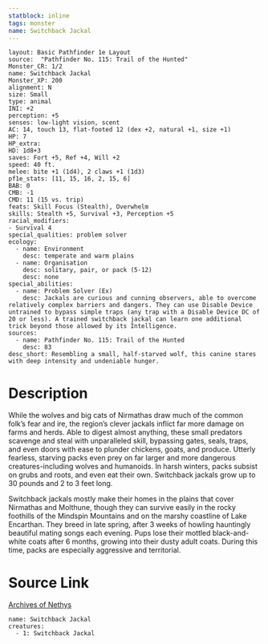 ```yaml
---
statblock: inline
tags: monster
name: Switchback Jackal
---
```

```statblock
layout: Basic Pathfinder 1e Layout
source:  "Pathfinder No. 115: Trail of the Hunted"
Monster_CR: 1/2
name: Switchback Jackal
Monster_XP: 200
alignment: N
size: Small
type: animal
INI: +2
perception: +5
senses: low-light vision, scent
AC: 14, touch 13, flat-footed 12 (dex +2, natural +1, size +1)
HP: 7
HP_extra: 
HD: 1d8+3
saves: Fort +5, Ref +4, Will +2
speed: 40 ft.
melee: bite +1 (1d4), 2 claws +1 (1d3)
pf1e_stats: [11, 15, 16, 2, 15, 6]
BAB: 0
CMB: -1
CMD: 11 (15 vs. trip)
feats: Skill Focus (Stealth), Overwhelm
skills: Stealth +5, Survival +3, Perception +5
racial_modifiers:
- Survival 4
special_qualities: problem solver
ecology:
  - name: Environment
    desc: temperate and warm plains
  - name: Organisation
    desc: solitary, pair, or pack (5-12)
    desc: none
special_abilities:
  - name: Problem Solver (Ex)
    desc: Jackals are curious and cunning observers, able to overcome relatively complex barriers and dangers. They can use Disable Device untrained to bypass simple traps (any trap with a Disable Device DC of 20 or less). A trained switchback jackal can learn one additional trick beyond those allowed by its Intelligence.
sources:
  - name: Pathfinder No. 115: Trail of the Hunted
    desc: 83
desc_short: Resembling a small, half-starved wolf, this canine stares with deep intensity and undeniable hunger.
```
# Description
While the wolves and big cats of Nirmathas draw much of the common folk’s fear and ire, the region’s clever jackals inflict far more damage on farms and herds. Able to digest almost anything, these small predators scavenge and steal with unparalleled skill, bypassing gates, seals, traps, and even doors with ease to plunder chickens, goats, and produce. Utterly fearless, starving packs even prey on far larger and more dangerous creatures-including wolves and humanoids. In harsh winters, packs subsist on grubs and roots, and even eat their own. Switchback jackals grow up to 30 pounds and 2 to 3 feet long.

Switchback jackals mostly make their homes in the plains that cover Nirmathas and Molthune, though they can survive easily in the rocky foothills of the Mindspin Mountains and on the marshy coastline of Lake Encarthan. They breed in late spring, after 3 weeks of howling hauntingly beautiful mating songs each evening. Pups lose their mottled black-and-white coats after 6 months, growing into their dusty adult coats. During this time, packs are especially aggressive and territorial.
# Source Link
[Archives of Nethys](https://aonprd.com/MonsterDisplay.aspx?ItemName=Switchback%20Jackal)
```encounter-table
name: Switchback Jackal
creatures:
  - 1: Switchback Jackal
```

